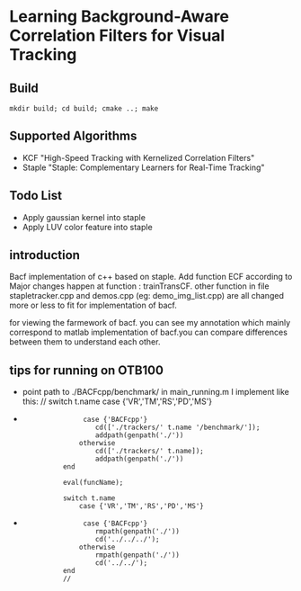 Learning Background-Aware Correlation Filters for Visual Tracking
====

## Build
```
mkdir build; cd build; cmake ..; make
```

## Supported Algorithms

* KCF "High-Speed Tracking with Kernelized Correlation Filters"
* Staple "Staple: Complementary Learners for Real-Time Tracking"

## Todo List

* Apply gaussian kernel into staple
* Apply LUV color feature into staple


## introduction
Bacf implementation of c++ based on staple. Add function ECF according to Major changes happen at function : trainTransCF.
other function in file stapletracker.cpp and demos.cpp (eg: demo_img_list.cpp) are all changed more or less to fit for
implementation of bacf.

for viewing the farmework of bacf. you can see my annotation which mainly correspond to matlab implementation of bacf.you can compare differences between them to understand each other.


## tips for running on OTB100
* point  path to ./BACFcpp/benchmark/ in main_running.m
I implement like this:
                //
                switch t.name
                    case {'VR','TM','RS','PD','MS'}
*                    case {'BACFcpp'}
                        cd(['./trackers/' t.name '/benchmark/']);
                        addpath(genpath('./'))
                    otherwise
                        cd(['./trackers/' t.name]);
                        addpath(genpath('./'))
                end

                eval(funcName);

                switch t.name
                    case {'VR','TM','RS','PD','MS'}
*                    case {'BACFcpp'}
                        rmpath(genpath('./'))
                        cd('../../../');
                    otherwise
                        rmpath(genpath('./'))
                        cd('../../');
                end
                //

